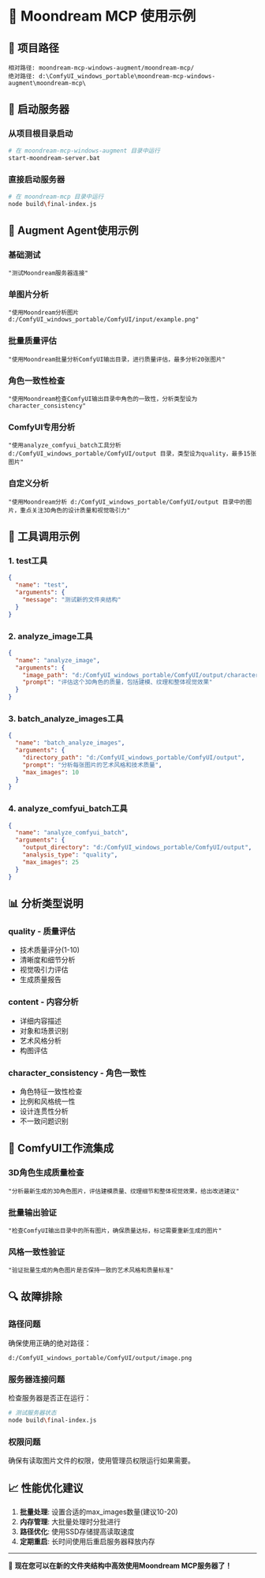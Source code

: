 # 🎯 Moondream MCP 使用示例

## 📁 项目路径
```
相对路径: moondream-mcp-windows-augment/moondream-mcp/
绝对路径: d:\ComfyUI_windows_portable\moondream-mcp-windows-augment\moondream-mcp\
```

## 🚀 启动服务器

### 从项目根目录启动
```bash
# 在 moondream-mcp-windows-augment 目录中运行
start-moondream-server.bat
```

### 直接启动服务器
```bash
# 在 moondream-mcp 目录中运行
node build\final-index.js
```

## 🎯 Augment Agent使用示例

### 基础测试
```
"测试Moondream服务器连接"
```

### 单图片分析
```
"使用Moondream分析图片 d:/ComfyUI_windows_portable/ComfyUI/input/example.png"
```

### 批量质量评估
```
"使用Moondream批量分析ComfyUI输出目录，进行质量评估，最多分析20张图片"
```

### 角色一致性检查
```
"使用Moondream检查ComfyUI输出目录中角色的一致性，分析类型设为character_consistency"
```

### ComfyUI专用分析
```
"使用analyze_comfyui_batch工具分析 d:/ComfyUI_windows_portable/ComfyUI/output 目录，类型设为quality，最多15张图片"
```

### 自定义分析
```
"使用Moondream分析 d:/ComfyUI_windows_portable/ComfyUI/output 目录中的图片，重点关注3D角色的设计质量和视觉吸引力"
```

## 🔧 工具调用示例

### 1. test工具
```json
{
  "name": "test",
  "arguments": {
    "message": "测试新的文件夹结构"
  }
}
```

### 2. analyze_image工具
```json
{
  "name": "analyze_image",
  "arguments": {
    "image_path": "d:/ComfyUI_windows_portable/ComfyUI/output/character_001.png",
    "prompt": "评估这个3D角色的质量，包括建模、纹理和整体视觉效果"
  }
}
```

### 3. batch_analyze_images工具
```json
{
  "name": "batch_analyze_images",
  "arguments": {
    "directory_path": "d:/ComfyUI_windows_portable/ComfyUI/output",
    "prompt": "分析每张图片的艺术风格和技术质量",
    "max_images": 10
  }
}
```

### 4. analyze_comfyui_batch工具
```json
{
  "name": "analyze_comfyui_batch",
  "arguments": {
    "output_directory": "d:/ComfyUI_windows_portable/ComfyUI/output",
    "analysis_type": "quality",
    "max_images": 25
  }
}
```

## 📊 分析类型说明

### quality - 质量评估
- 技术质量评分(1-10)
- 清晰度和细节分析
- 视觉吸引力评估
- 生成质量报告

### content - 内容分析
- 详细内容描述
- 对象和场景识别
- 艺术风格分析
- 构图评估

### character_consistency - 角色一致性
- 角色特征一致性检查
- 比例和风格统一性
- 设计连贯性分析
- 不一致问题识别

## 🎨 ComfyUI工作流集成

### 3D角色生成质量检查
```
"分析最新生成的3D角色图片，评估建模质量、纹理细节和整体视觉效果，给出改进建议"
```

### 批量输出验证
```
"检查ComfyUI输出目录中的所有图片，确保质量达标，标记需要重新生成的图片"
```

### 风格一致性验证
```
"验证批量生成的角色图片是否保持一致的艺术风格和质量标准"
```

## 🔍 故障排除

### 路径问题
确保使用正确的绝对路径：
```
d:/ComfyUI_windows_portable/ComfyUI/output/image.png
```

### 服务器连接问题
检查服务器是否正在运行：
```bash
# 测试服务器状态
node build\final-index.js
```

### 权限问题
确保有读取图片文件的权限，使用管理员权限运行如果需要。

## 📈 性能优化建议

1. **批量处理**: 设置合适的max_images数量(建议10-20)
2. **内存管理**: 大批量处理时分批进行
3. **路径优化**: 使用SSD存储提高读取速度
4. **定期重启**: 长时间使用后重启服务器释放内存

---

🎉 **现在您可以在新的文件夹结构中高效使用Moondream MCP服务器了！**
